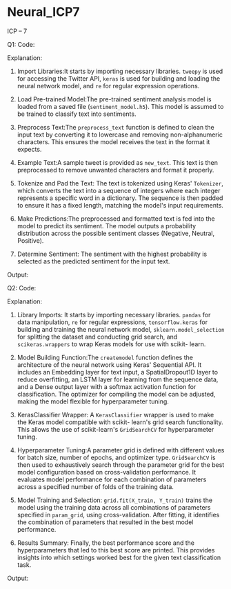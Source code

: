 # Neural_ICP7
ICP – 7


 

Q1:
Code:
 
 
Explanation:

1.	Import Libraries:It starts by importing necessary libraries. `tweepy` is used for accessing the Twitter API, `keras` is used for building and loading the neural network model, and `re` for regular expression operations.
2.	Load Pre-trained Model:The pre-trained sentiment analysis model is loaded from a saved file (`sentiment_model.h5`). This model is assumed to be trained to classify text into sentiments.

3.	Preprocess Text:The `preprocess_text` function is defined to clean the input text by converting it to lowercase and removing non-alphanumeric characters. This ensures the model receives the text in the format it expects.

4.	Example Text:A sample tweet is provided as `new_text`. This text is then preprocessed to remove unwanted characters and format it properly.

5.	Tokenize and Pad the Text: The text is tokenized using Keras' `Tokenizer`, which converts the text into a sequence of integers where each integer represents a specific word in a dictionary. The sequence is then padded to ensure it has a fixed length, matching the model's input requirements.
6.	Make Predictions:The preprocessed and formatted text is fed into the model to predict its sentiment. The model outputs a probability distribution across the possible sentiment classes (Negative, Neutral, Positive).

7.	Determine Sentiment: The sentiment with the highest probability is selected as the predicted sentiment for the input text.

Output:
 


Q2:
Code:
 
 

Explanation:

1.	Library Imports: It starts by importing necessary libraries. `pandas` for data manipulation, `re` for regular expressions, `tensorflow.keras` for building and training the neural network model, `sklearn.model_selection` for splitting the dataset and conducting grid search, and `scikeras.wrappers` to wrap Keras models for use with scikit- learn.

2.	Model Building Function:The `createmodel` function defines the architecture of the neural network using Keras' Sequential API. It includes an Embedding layer for text input, a SpatialDropout1D layer to reduce overfitting, an LSTM layer for learning from the sequence data, and a Dense output layer with a softmax activation function for classification. The optimizer for compiling the model can be adjusted, making the model flexible for hyperparameter tuning.
3.	KerasClassifier Wrapper: A `KerasClassifier` wrapper is used to make the Keras model compatible with scikit- learn's grid search functionality. This allows the use of scikit-learn's `GridSearchCV` for hyperparameter tuning.

4.	Hyperparameter Tuning:A parameter grid is defined with different values for batch size, number of epochs, and optimizer type. `GridSearchCV` is then used to exhaustively search through the parameter grid for the best model configuration based on cross-validation performance. It evaluates model performance for each combination of parameters across a specified number of folds of the training data.
5.	Model Training and Selection: `grid.fit(X_train, Y_train)` trains the model using the training data across all combinations of parameters specified in `param_grid`, using cross-validation. After fitting, it identifies the combination of parameters that resulted in the best model performance.

6.	Results Summary: Finally, the best performance score and the hyperparameters that led to this best score are printed. This provides insights into which settings worked best for the given text classification task.
 
Output:
 
